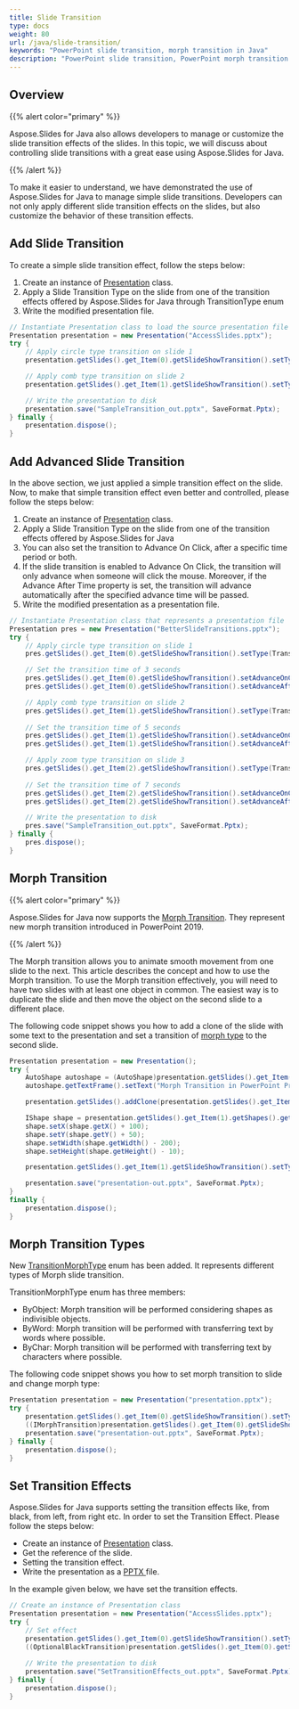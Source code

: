 ```yaml
---
title: Slide Transition
type: docs
weight: 80
url: /java/slide-transition/
keywords: "PowerPoint slide transition, morph transition in Java"
description: "PowerPoint slide transition, PowerPoint morph transition in Java"
---
```



## **Overview**
{{% alert color="primary" %}} 

Aspose.Slides for Java also allows developers to manage or customize the slide transition effects of the slides. In this topic, we will discuss about controlling slide transitions with a great ease using Aspose.Slides for Java.

{{% /alert %}} 

To make it easier to understand, we have demonstrated the use of Aspose.Slides for Java to manage simple slide transitions. Developers can not only apply different slide transition effects on the slides, but also customize the behavior of these transition effects.

## **Add Slide Transition**
To create a simple slide transition effect, follow the steps below:

1. Create an instance of [Presentation](http://www.aspose.com/api/java/slides/com.aspose.slides/classes/Presentation) class.
1. Apply a Slide Transition Type on the slide from one of the transition effects offered by Aspose.Slides for Java through TransitionType enum
1. Write the modified presentation file.

```java
// Instantiate Presentation class to load the source presentation file
Presentation presentation = new Presentation("AccessSlides.pptx");
try {
    // Apply circle type transition on slide 1
    presentation.getSlides().get_Item(0).getSlideShowTransition().setType(TransitionType.Circle);

    // Apply comb type transition on slide 2
    presentation.getSlides().get_Item(1).getSlideShowTransition().setType(TransitionType.Comb);

    // Write the presentation to disk
    presentation.save("SampleTransition_out.pptx", SaveFormat.Pptx);
} finally {
    presentation.dispose();
}
```

## **Add Advanced Slide Transition**
In the above section, we just applied a simple transition effect on the slide. Now, to make that simple transition effect even better and controlled, please follow the steps below:

1. Create an instance of [Presentation](http://www.aspose.com/api/java/slides/com.aspose.slides/classes/Presentation) class.
1. Apply a Slide Transition Type on the slide from one of the transition effects offered by Aspose.Slides for Java
1. You can also set the transition to Advance On Click, after a specific time period or both.
1. If the slide transition is enabled to Advance On Click, the transition will only advance when someone will click the mouse. Moreover, if the Advance After Time property is set, the transition will advance automatically after the specified advance time will be passed.
1. Write the modified presentation as a presentation file.

```java
// Instantiate Presentation class that represents a presentation file
Presentation pres = new Presentation("BetterSlideTransitions.pptx");
try {
    // Apply circle type transition on slide 1
    pres.getSlides().get_Item(0).getSlideShowTransition().setType(TransitionType.Circle);

    // Set the transition time of 3 seconds
    pres.getSlides().get_Item(0).getSlideShowTransition().setAdvanceOnClick(true);
    pres.getSlides().get_Item(0).getSlideShowTransition().setAdvanceAfterTime(3000);

    // Apply comb type transition on slide 2
    pres.getSlides().get_Item(1).getSlideShowTransition().setType(TransitionType.Comb);
    
    // Set the transition time of 5 seconds
    pres.getSlides().get_Item(1).getSlideShowTransition().setAdvanceOnClick(true);
    pres.getSlides().get_Item(1).getSlideShowTransition().setAdvanceAfterTime(5000);

    // Apply zoom type transition on slide 3
    pres.getSlides().get_Item(2).getSlideShowTransition().setType(TransitionType.Zoom);
    
    // Set the transition time of 7 seconds
    pres.getSlides().get_Item(2).getSlideShowTransition().setAdvanceOnClick(true);
    pres.getSlides().get_Item(2).getSlideShowTransition().setAdvanceAfterTime(7000);

    // Write the presentation to disk
    pres.save("SampleTransition_out.pptx", SaveFormat.Pptx);
} finally {
    pres.dispose();
}
```

## **Morph Transition**
{{% alert color="primary" %}} 

Aspose.Slides for Java now supports the [Morph Transition](https://apireference.aspose.com/slides/java/com.aspose.slides/IMorphTransition). They represent new morph transition introduced in PowerPoint 2019.

{{% /alert %}} 

The Morph transition allows you to animate smooth movement from one slide to the next. This article describes the concept and how to use the Morph transition. To use the Morph transition effectively, you will need to have two slides with at least one object in common. The easiest way is to duplicate the slide and then move the object on the second slide to a different place.

The following code snippet shows you how to add a clone of the slide with some text to the presentation and set a transition of [morph type](https://apireference.aspose.com/slides/java/com.aspose.slides/TransitionType) to the second slide.

```java
Presentation presentation = new Presentation();
try {
    AutoShape autoshape = (AutoShape)presentation.getSlides().get_Item(0).getShapes().addAutoShape(ShapeType.Rectangle, 100, 100, 400, 100);
    autoshape.getTextFrame().setText("Morph Transition in PowerPoint Presentations");

    presentation.getSlides().addClone(presentation.getSlides().get_Item(0));

    IShape shape = presentation.getSlides().get_Item(1).getShapes().get_Item(0);
    shape.setX(shape.getX() + 100);
    shape.setY(shape.getY() + 50);
    shape.setWidth(shape.getWidth() - 200);
    shape.setHeight(shape.getHeight() - 10);

    presentation.getSlides().get_Item(1).getSlideShowTransition().setType(com.aspose.slides.TransitionType.Morph);

    presentation.save("presentation-out.pptx", SaveFormat.Pptx);
}
finally {
    presentation.dispose();
}
```

## **Morph Transition Types**
New [TransitionMorphType](https://apireference.aspose.com/slides/java/com.aspose.slides/TransitionMorphType) enum has been added. It represents different types of Morph slide transition.

TransitionMorphType enum has three members:

- ByObject: Morph transition will be performed considering shapes as indivisible objects.
- ByWord: Morph transition will be performed with transferring text by words where possible.
- ByChar: Morph transition will be performed with transferring text by characters where possible.

The following code snippet shows you how to set morph transition to slide and change morph type:

```java
Presentation presentation = new Presentation("presentation.pptx");
try {
    presentation.getSlides().get_Item(0).getSlideShowTransition().setType(TransitionType.Morph);
    ((IMorphTransition)presentation.getSlides().get_Item(0).getSlideShowTransition().getValue()).setMorphType(TransitionMorphType.ByWord);
    presentation.save("presentation-out.pptx", SaveFormat.Pptx);
} finally {
    presentation.dispose();
}
```

## **Set Transition Effects**
Aspose.Slides for Java supports setting the transition effects like, from black, from left, from right etc. In order to set the Transition Effect. Please follow the steps below:

- Create an instance of [Presentation](https://apireference.aspose.com/slides/java/com.aspose.slides/Presentation) class.
- Get the reference of the slide.
- Setting the transition effect.
- Write the presentation as a [PPTX ](https://wiki.fileformat.com/presentation/pptx/)file.

In the example given below, we have set the transition effects.

```java
// Create an instance of Presentation class
Presentation presentation = new Presentation("AccessSlides.pptx");
try {
    // Set effect
    presentation.getSlides().get_Item(0).getSlideShowTransition().setType(TransitionType.Cut);
    ((OptionalBlackTransition)presentation.getSlides().get_Item(0).getSlideShowTransition().getValue()).setFromBlack(true);
    
    // Write the presentation to disk
    presentation.save("SetTransitionEffects_out.pptx", SaveFormat.Pptx);
} finally {
    presentation.dispose();
}
```